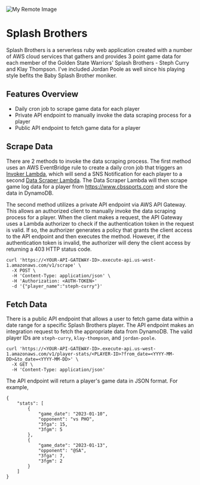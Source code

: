 ![My Remote Image](https://splash-brothers.s3.us-west-1.amazonaws.com/splash_brothers_architecture.png)

# Splash Brothers

Splash Brothers is a serverless ruby web application created with a number of AWS cloud services that gathers
and provides 3 point game data for each member of the Golden State Warriors' Splash Brothers - Steph Curry
and Klay Thompson. I've included Jordan Poole as well since his playing style befits the Baby Splash Brother
moniker.

## Features Overview

-   Daily cron job to scrape game data for each player
-   Private API endpoint to manually invoke the data scraping process for a player
-   Public API endpoint to fetch game data for a player

## Scrape Data

There are 2 methods to invoke the data scraping process. The first method uses an AWS EventBridge rule to create
a daily cron job that triggers an [Invoker Lambda](lambda_functions/splash_brothers_invoker), which will send a
SNS Notification for each player to a second [Data Scraper Lambda](lambda_functions/splash_brothers_data_scraper).
The Data Scraper Lambda will then scrape game log data for a player from https://www.cbssports.com and store the
data in DynamoDB.

The second method utilizes a private API endpoint via AWS API Gateway. This allows an authorized client to manually invoke the data scraping process for a player. When the client makes a request, the API Gateway uses a Lambda
authorizer to check if the authentication token in the request is valid. If so, the authorizer generates a
policy that grants the client access to the API endpoint and then executes the method. However, if the authentication token is invalid, the authorizer will deny the client access by returning a 403 HTTP status code.

```
curl 'https://<YOUR-API-GATEWAY-ID>.execute-api.us-west-1.amazonaws.com/v1/scrape' \
  -X POST \
  -H 'Content-Type: application/json' \
  -H 'Authorization: <AUTH-TOKEN>'
  -d '{"player_name":"steph-curry"}'
```

## Fetch Data

There is a public API endpoint that allows a user to fetch game data within a date range for a specific
Splash Brothers player. The API endpoint makes an integration request to fetch the appropriate data from
DynamoDB. The valid player IDs are `steph-curry`, `klay-thompson`, and `jordan-poole`.

```
curl 'https://<YOUR-API-GATEWAY-ID>.execute-api.us-west-1.amazonaws.com/v1/player-stats/<PLAYER-ID>?from_date=<YYYY-MM-DD>&to_date=<YYYY-MM-DD>' \
  -X GET \
  -H 'Content-Type: application/json'
```

The API endpoint will return a player's game data in JSON format. For example,

```
{
    "stats": [
        {
            "game_date": "2023-01-10",
            "opponent": "vs PHO",
            "3fga": 15,
            "3fgm": 5
        },
        {
            "game_date": "2023-01-13",
            "opponent": "@SA",
            "3fga": 7,
            "3fgm": 2
        }
    ]
}
```
